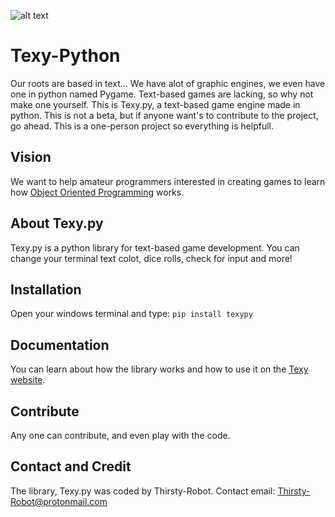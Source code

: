 ![alt text](https://github.com/Thirsty-Robot/Texy.py-Game-Engine/blob/master/Logo.png "Logo")
# Texy-Python
Our roots are based in text... We have alot of graphic engines, we even have one in python named Pygame. Text-based games are lacking, so why not make one yourself. This is Texy.py, a text-based game engine made in python. This is not a beta, but if anyone want's to contribute to the project, go ahead. This is a one-person project so everything is helpfull.

## Vision
We want to help amateur programmers interested in creating games to learn how [Object Oriented Programming](https://en.wikipedia.org/wiki/Object-oriented_programming) works.

## About Texy.py
Texy.py is a python library for text-based game development. You can change your terminal text colot, dice rolls, check for input and more!

## Installation
Open your windows terminal and type: 
`pip install texypy`

## Documentation
You can learn about how the library works and how to use it on the [Texy website]().

## Contribute
Any one can contribute, and even play with the code.

## Contact and Credit
The library, Texy.py was coded by Thirsty-Robot.
Contact email: Thirsty-Robot@protonmail.com
